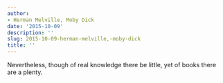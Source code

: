 ```yaml
---
author:
- Herman Melville, Moby Dick
date: '2015-10-09'
description: ''
slug: 2015-10-09-herman-melville,-moby-dick
title: ''
---
```

Nevertheless, though of real knowledge there be little, yet of books there are a plenty.



